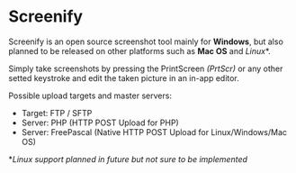 # Screenify

Screenify is an open source screenshot tool mainly for **Windows**, but also planned to be released on other platforms such as **Mac OS** and *Linux**.

Simply take screenshots by pressing the PrintScreen *(PrtScr)* or any other setted keystroke and edit the taken picture in an in-app editor.

Possible upload targets and master servers:
+ Target: FTP / SFTP
+ Server: PHP (HTTP POST Upload for PHP)
+ Server: FreePascal (Native HTTP POST Upload for Linux/Windows/Mac OS)

**Linux support planned in future but not sure to be implemented*
